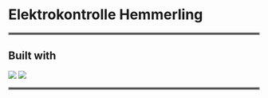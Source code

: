 # Elektrokontrolle Hemmerling 
<hr style="border:2px solid gray">



## Built with

<img src="https://skillicons.dev/icons?i=html"/> <img src="https://skillicons.dev/icons?i=css" /> 

<hr style="border:2px solid gray">
